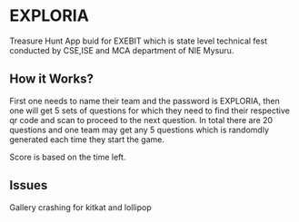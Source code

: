 # EXPLORIA
Treasure Hunt App buid for EXEBIT which is state level technical fest conducted by CSE,ISE and MCA department of NIE Mysuru.

## How it Works?
First one needs to name their team and the password is EXPLORIA, then one will get 5 sets of questions for which they need to find their respective qr code and scan to proceed to the next question. In total there are 20 questions and one team may get any 5 questions which is randomdly generated each time they start the game.

Score is based on the time left.

## Issues
Gallery crashing for kitkat and lollipop
